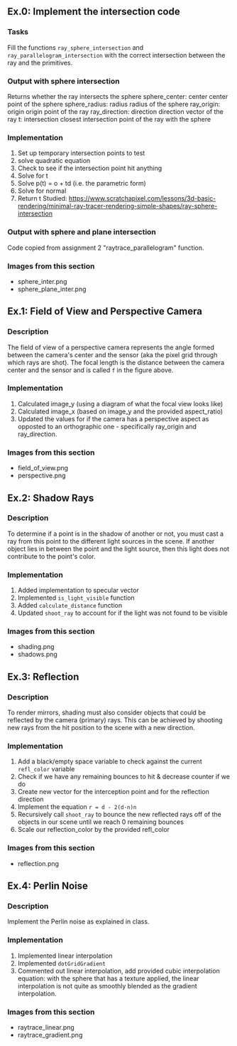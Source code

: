Ex.0: Implement the intersection code
-------------------------------------

### Tasks
Fill the functions `ray_sphere_intersection` and `ray_parallelogram_intersection` with the correct intersection between the ray and the primitives.

### Output with sphere intersection
Returns whether the ray intersects the sphere
    sphere_center:  center center point of the sphere
    sphere_radius: radius radius of the sphere
    ray_origin: origin origin point of the ray
    ray_direction: direction direction vector of the ray
    t: intersection closest intersection point of the ray with the sphere

### Implementation
1. Set up temporary intersection points to test
2. solve quadratic equation
3. Check to see if the intersection point hit anything
4. Solve for t
5. Solve p(t) = o + td (i.e. the parametric form)
6. Solve for normal
7. Return t
Studied: https://www.scratchapixel.com/lessons/3d-basic-rendering/minimal-ray-tracer-rendering-simple-shapes/ray-sphere-intersection

### Output with sphere and plane intersection
Code copied from assignment 2 "raytrace_parallelogram" function.

### Images from this section
* sphere_inter.png
* sphere_plane_inter.png


Ex.1: Field of View and Perspective Camera
------------------------------------------

### Description
The field of view of a perspective camera represents the angle formed between the camera's center and the sensor (aka the pixel grid through which rays are shot). The focal length is the distance between the camera center and the sensor and is called `f` in the figure above.

### Implementation
1. Calculated image_y (using a diagram of what the focal view looks like)
2. Calculated image_x (based on image_y and the provided aspect_ratio)
3. Updated the values for if the camera has a perspective aspect as opposted to an orthographic one - specifically ray_origin and ray_direction.

### Images from this section
* field_of_view.png
* perspective.png


Ex.2: Shadow Rays
-----------------

### Description
To determine if a point is in the shadow of another or not, you must cast a ray from this point to the different light sources in the scene. If another object lies in between the point and the light source, then this light does not contribute to the point's color.

### Implementation
1. Added implementation to specular vector
2. Implemented `is_light_visible` function
3. Added `calculate_distance` function
4. Updated `shoot_ray` to account for if the light was not found to be visible

### Images from this section
* shading.png
* shadows.png


Ex.3: Reflection
----------------

### Description
To render mirrors, shading must also consider objects that could be reflected by the camera (primary) rays. This can be achieved by shooting new rays from the hit position to the scene with a new direction.

### Implementation
1. Add a black/empty space variable to check against the current `refl_color` variable
2. Check if we have any remaining bounces to hit & decrease counter if we do
3. Create new vector for the interception point and for the reflection direction
4. Implement the equation `r = d - 2(d·n)n`
5. Recursively call `shoot_ray` to bounce the new reflected rays off of the objects in our scene until we reach 0 remaining bounces
6. Scale our reflection_color by the provided refl_color

### Images from this section
* reflection.png


Ex.4: Perlin Noise
------------------

### Description
Implement the Perlin noise as explained in class.

### Implementation
1. Implemented linear interpolation
2. Implemented `dotGridGradient`
3. Commented out linear interpolation, add provided cubic interpolation equation: with the sphere that has a texture applied, the linear interpolation is not quite as smoothly blended as the gradient interpolation.

### Images from this section
* raytrace_linear.png
* raytrace_gradient.png
